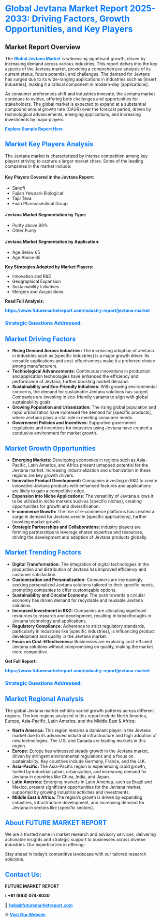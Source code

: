 <h1 style="color: #007BFF;">Global Jevtana Market Report 2025-2033: Driving Factors, Growth Opportunities, and Key Players</h1>

<section id="overview">
<h2>Market Report Overview</h2>
<p>The <a href="https://www.futuremarketreport.com/industry-report/jevtana-market" style="color: #007BFF; text-decoration: none;"><strong>Global Jevtana Market</strong></a> is witnessing significant growth, driven by increasing demand across various industries. This report delves into the key aspects of the Jevtana market, providing a comprehensive analysis of its current status, future potential, and challenges. The demand for Jevtana has surged due to its wide-ranging applications in industries such as [insert industries], making it a critical component in modern-day [applications].</p>
<p>As consumer preferences shift and industries innovate, the Jevtana market continues to evolve, offering both challenges and opportunities for stakeholders. The global market is expected to expand at a substantial compound annual growth rate (CAGR) over the forecast period, driven by technological advancements, emerging applications, and increasing investments by major players.</p>
</section>

<section id="overview">
<p><a href="https://www.futuremarketreport.com/request-sample/reportId=64515" style="color: #007BFF; text-decoration: none;"><strong>Explore Sample Report Here</strong></a></p>
</section>

<section id="key-players">
<h2 style="color: #007BFF;">Market Key Players Analysis</h2>
<p>The Jevtana market is characterized by intense competition among key players striving to capture a larger market share. Some of the leading companies in the market include:</p>
<h4>Key Players Covered in the Jevtana Report:</h4>
<ul><li>Sanofi</li><li>Fujian Yewpark Biological</li><li>Tapi Teva</li><li>Fuan Pharmaceutical Group</li></ul>
<h4>Jevtana Market Segmentation by Type:</h4>
<ul><li>Purity above 99%</li><li>Other Purity</li></ul>

<h4>Jevtana Market Segmentation by Application:</h4>
<ul><li>Age Below 65</li><li>Age Above 65</li></ul>
<p><strong>Key Strategies Adopted by Market Players:</strong></p>
<ul>
<li>Innovation and R&D</li>
<li>Geographical Expansion</li>
<li>Sustainability Initiatives</li>
<li>Mergers and Acquisitions</li>
</ul>
</section>

<section>
<p><strong>Read Full Analysis: </strong></p><a href="https://www.futuremarketreport.com/industry-report/jevtana-market" style="color: #007BFF; text-decoration: none;"><strong>https://www.futuremarketreport.com/industry-report/jevtana-market</strong></a>
<h3 style="color: #007BFF;">Strategic Questions Addressed:</h3>
</section>

<section id="driving-factors">
<h2 style="color: #007BFF;">Market Driving Factors</h2>
<ul>
<li><strong>Rising Demand Across Industries:</strong> The increasing adoption of Jevtana in industries such as [specific industries] is a major growth driver. Its versatile applications and cost-effectiveness make it a preferred choice among manufacturers.</li>
<li><strong>Technological Advancements:</strong> Continuous innovations in production and application technologies have enhanced the efficiency and performance of Jevtana, further boosting market demand.</li>
<li><strong>Sustainability and Eco-Friendly Initiatives:</strong> With growing environmental concerns, the demand for sustainable Jevtana solutions has surged. Companies are investing in eco-friendly variants to align with global sustainability goals.</li>
<li><strong>Growing Population and Urbanization:</strong> The rising global population and rapid urbanization have increased the demand for [specific products], where Jevtana plays a vital role in meeting consumer needs.</li>
<li><strong>Government Policies and Incentives:</strong> Supportive government regulations and incentives for industries using Jevtana have created a conducive environment for market growth.</li>
</ul>
</section>

<section id="growth-opportunities">
<h2 style="color: #007BFF;">Market Growth Opportunities</h2>
<ul>
<li><strong>Emerging Markets:</strong> Developing economies in regions such as Asia-Pacific, Latin America, and Africa present untapped potential for the Jevtana market. Increasing industrialization and urbanization in these regions are key growth drivers.</li>
<li><strong>Innovative Product Development:</strong> Companies investing in R&D to create innovative Jevtana products with enhanced features and applications are likely to gain a competitive edge.</li>
<li><strong>Expansion into Niche Applications:</strong> The versatility of Jevtana allows it to be utilized in niche markets such as [specific niches], creating opportunities for growth and diversification.</li>
<li><strong>E-commerce Growth:</strong> The rise of e-commerce platforms has created a surge in demand for Jevtana used in [specific applications], further boosting market growth.</li>
<li><strong>Strategic Partnerships and Collaborations:</strong> Industry players are forming partnerships to leverage shared expertise and resources, driving the development and adoption of Jevtana products globally.</li>
</ul>
</section>

<section id="trending-factors">
<h2 style="color: #007BFF;">Market Trending Factors</h2>
<ul>
<li><strong>Digital Transformation:</strong> The integration of digital technologies in the production and distribution of Jevtana has improved efficiency and customer satisfaction.</li>
<li><strong>Customization and Personalization:</strong> Consumers are increasingly seeking personalized Jevtana solutions tailored to their specific needs, prompting companies to offer customizable options.</li>
<li><strong>Sustainability and Circular Economy:</strong> The push towards a circular economy has driven demand for recyclable and reusable Jevtana solutions.</li>
<li><strong>Increased Investment in R&D:</strong> Companies are allocating significant resources to research and development, resulting in breakthroughs in Jevtana technology and applications.</li>
<li><strong>Regulatory Compliance:</strong> Adherence to strict regulatory standards, particularly in industries like [specific industries], is influencing product development and quality in the Jevtana market.</li>
<li><strong>Focus on Cost-Effectiveness:</strong> Businesses are exploring cost-efficient Jevtana solutions without compromising on quality, making the market more competitive.</li>
</ul>
</section>

<section>
<p><strong>Get Full Report: </strong></p><a href="https://www.futuremarketreport.com/industry-report/jevtana-market" style="color: #007BFF; text-decoration: none;"><strong>https://www.futuremarketreport.com/industry-report/jevtana-market</strong></a>
<h3 style="color: #007BFF;">Strategic Questions Addressed:</h3>
</section>


<section id="regional-analysis">
<h2 style="color: #007BFF;">Market Regional Analysis</h2>
<p>The global Jevtana market exhibits varied growth patterns across different regions. The key regions analyzed in this report include North America, Europe, Asia-Pacific, Latin America, and the Middle East & Africa:</p>
<ul>
<li><strong>North America:</strong> This region remains a dominant player in the Jevtana market due to its advanced industrial infrastructure and high adoption of new technologies. The U.S. and Canada are leading markets in this region.</li>
<li><strong>Europe:</strong> Europe has witnessed steady growth in the Jevtana market, driven by stringent environmental regulations and a focus on sustainability. Key countries include Germany, France, and the U.K.</li>
<li><strong>Asia-Pacific:</strong> The Asia-Pacific region is experiencing rapid growth, fueled by industrialization, urbanization, and increasing demand for Jevtana in countries like China, India, and Japan.</li>
<li><strong>Latin America:</strong> Emerging markets in Latin America, such as Brazil and Mexico, present significant opportunities for the Jevtana market, supported by growing industrial activities and investments.</li>
<li><strong>Middle East & Africa:</strong> The region’s growth is driven by expanding industries, infrastructure development, and increasing demand for Jevtana in sectors like [specific sectors].</li>
</ul>
</section>

<footer>
<h2 style="color: #007BFF;">About FUTURE MARKET REPORT</h2>
<p>We are a trusted name in market research and advisory services, delivering actionable insights and strategic support to businesses across diverse industries. Our expertise lies in offering:</p>

<p>Stay ahead in today’s competitive landscape with our tailored research solutions.</p>

<h2 style="color: #007BFF;">Contact Us:</h2>
<p><strong>FUTURE MARKET REPORT</strong></p>
<p>📞 <strong>+91 (883) 074-8030</strong></p>
<p>📧 <strong><a href="mailto:help@futuremarketreport.com" style="color: #007BFF;">help@futuremarketreport.com</a></strong></p>
<p>🌐 <strong><a href="https://www.futuremarketreport.com/" style="color: #007BFF;">Visit Our Website</a></strong></p>
</footer>